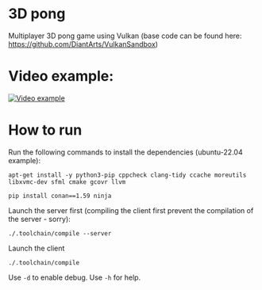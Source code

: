 # 3D pong
Multiplayer 3D pong game using Vulkan (base code can be found here: https://github.com/DiantArts/VulkanSandbox)

# Video example:
[![Video example](https://i3.ytimg.com/vi/FFY5Q7BG-oI/maxresdefault.jpg)](https://youtu.be/FFY5Q7BG-oI)

# How to run
Run the following commands to install the dependencies (ubuntu-22.04 example):
```
apt-get install -y python3-pip cppcheck clang-tidy ccache moreutils libxvmc-dev sfml cmake gcovr llvm
```
```
pip install conan==1.59 ninja
```

Launch the server first (compiling the client first prevent the compilation of the server - sorry):
```
./.toolchain/compile --server
```
Launch the client
```
./.toolchain/compile
```

Use `-d` to enable debug.
Use `-h` for help.
